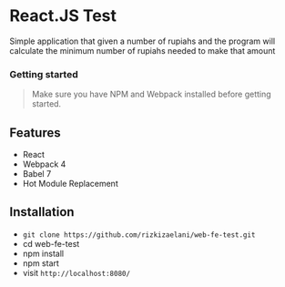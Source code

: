 # React.JS Test

Simple application that given a number of rupiahs and the program will calculate the minimum number of rupiahs needed to make that amount 

### Getting started

> Make sure you have NPM and Webpack installed before getting started.

## Features

* React
* Webpack 4
* Babel 7
* Hot Module Replacement

## Installation

* `git clone https://github.com/rizkizaelani/web-fe-test.git`
* cd web-fe-test
* npm install
* npm start
* visit `http://localhost:8080/`
